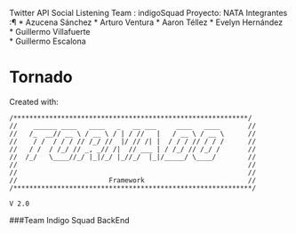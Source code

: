 Twitter API Social Listening
Team : indigoSquad Proyecto: NATA
Integrantes :¶
    * Azucena Sánchez
    * Arturo Ventura
    * Aaron Téllez
    * Evelyn Hernández        
    * Guillermo Villafuerte                
    * Guillermo Escalona

# **Tornado**

Created with:

	/***********************************************************/
	//	  ______ ____   ____   _   __ ___     ____   ____ 		//
	//	 /_  __// __ \ / __ \ / | / //   |   / __ \ / __ \		//
	//	  / /  / / / // /_/ //  |/ // /| |  / / / // / / /		//
	//	 / /  / /_/ // _, _// /|  // ___ | / /_/ // /_/ / 		//
	//	/_/   \____//_/ |_|/_/ |_//_/  |_|/_____/ \____/  		//
	//															//         
	// 															//
	//					     Framework							//
	/************************************************************/ 

	V 2.0

###Team Indigo Squad BackEnd
